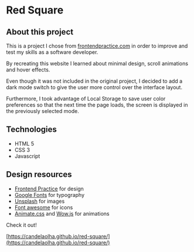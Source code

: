# Red Square

## About this project

This is a project I chose from [frontendpractice.com](https://www.frontendpractice.com/) in order to improve and test my skills as a software developer.

By recreating this website I learned about minimal design, scroll animations and hover effects.

Even though it was not included in the original project, I decided to add a dark mode switch to give the user more control over the interface layout.

Furthermore, I took advantage of Local Storage to save user color preferences so that the next time the page loads, the screen is displayed in the previously selected mode.

## Technologies

- HTML 5
- CSS 3
- Javascript

## Design resources

- [Frontend Practice](https://www.frontendpractice.com/) for design
- [Google Fonts](https://fonts.google.com/) for typography
- [Unsplash](https://unsplash.com/) for images
- [Font awesome](https://fontawesome.com/) for icons
- [Animate.css](https://animate.style/) and [Wow.js](https://wowjs.uk/) for animations

Check it out!

[https://candelaolha.github.io/red-square/](https://candelaolha.github.io/red-square/)
